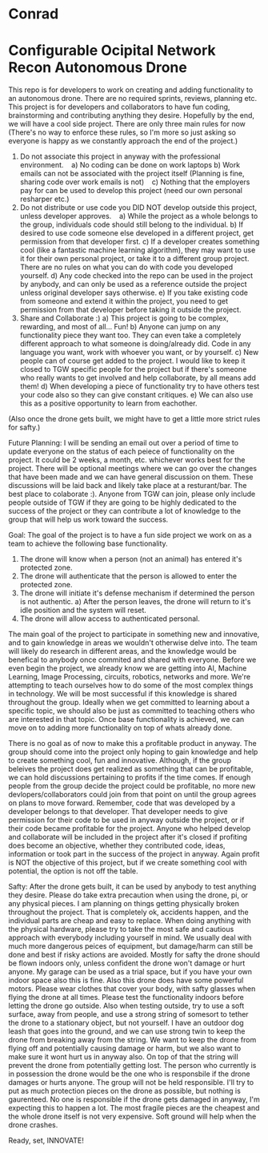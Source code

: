# Conrad
# Configurable Ocipital Network Recon Autonomous Drone

This repo is for developers to work on creating and adding functionality to an autonomous drone. There are no required sprints, reviews, planning etc. This project is for developers and collaborators to have fun coding, brainstorming and contributing anything they desire. Hopefully by the end, we will have a cool side project. There are only three main rules for now (There's no way to enforce these rules, so I'm more so just asking so everyone is happy as we constantly approach the end of the project.)

1) Do not associate this project in anyway with the professional environment.
    a) No coding can be done on work laptops
    b) Work emails can not be associated with the project itself (Planning is fine, sharing code over work emails is not)
    c) Nothing that the employers pay for can be used to develop this project (need our own personal resharper etc.)
2) Do not distribute or use code you DID NOT develop outside this project, unless developer approves.
    a) While the project as a whole belongs to the group, individuals code should still belong to the individual.
    b) If desired to use code someone else developed in a different project, get permission from that developer first.
    c) If a developer creates something cool (like a fantastic machine learning algorithm), they may want to use it for their        own personal project, or take it to a different group project. There are no rules on what you can do with code you            developed yourself.
    d) Any code checked into the repo can be used in the project by anybody, and can only be used as a reference outside the          project unless original developer says otherwise.
    e) If you take existing code from someone and extend it within the project, you need to get permission from that developer        before taking it outside the project.
 3) Share and Collaborate :)
     a) This project is going to be complex, rewarding, and most of all... Fun!
     b) Anyone can jump on any functionality piece they want too. They can even take a completely different approach to what           someone is doing/already did. Code in any language you want, work with whoever you want, or by yourself. 
     c) New people can of course get added to the project. I would like to keep it closed to TGW specific people for the               project but if there's someone who really wants to get involved and help collaborate, by all means add them!
     d) When developing a piece of functionality try to have others test your code also so they can give constant critiques.
     e) We can also use this as a positive opportunity to learn from eachother. 
     
(Also once the drone gets built, we might have to get a little more strict rules for safty.)
     
Future Planning:
I will be sending an email out over a period of time to update everyone on the status of each peiece of functionality on the project. It could be 2 weeks, a month, etc. whichever works best for the project. There will be optional meetings where we can go over the changes that have been made and we can have general discussion on them. These discussions will be laid back and likely take place at a resturant/bar. The best place to colaborate :). Anyone from TGW can join, please only include people outside of TGW if they are going to be highly dedicated to the success of the project or they can contribute a lot of knowledge to the group that will help us work toward the success. 


Goal:
The goal of the project is to have a fun side project we work on as a team to achieve the following base functionality. 

  1) The drone will know when a person (not an animal) has entered it's protected zone.
  2) The drone will authenticate that the person is allowed to enter the protected zone.
  3) The drone will initiate it's defense mechanism if determined the person is not authentic.
      a) After the person leaves, the drone will return to it's idle position and the system will reset.
  4) The drone will allow access to authenticated personal.

The main goal of the project to participate in something new and innovative, and to gain knowledge in areas we wouldn't otherwise delve into. The team will likely do research in different areas, and the knowledge would be benefical to anybody once commited and shared with everyone. Before we even begin the project, we already know we are getting into AI, Machine Learning, Image Processing, circuits, robotics, networks and more. We're attempting to teach ourselves how to do some of the most complex things in technology. We will be most successful if this knowledge is shared throughout the group. Ideally when we get committed to learning about a specific topic, we should also be just as committed to teaching others who are interested in that topic. Once base functionality is achieved, we can move on to adding more functionality on top of whats already done. 

There is no goal as of now to make this a profitable product in anyway. The group should come into the project only hoping to gain knowledge and help to create something cool, fun and innovative. Although, if the group beleives the project does get realized as something that can be profitable, we can hold discussions pertaining to profits if the time comes. If enough people from the group decide the project could be profitable, no more new devlopers/collaborators could join from that point on until the group agrees on plans to move forward. Remember, code that was developed by a developer belongs to that developer. That developer needs to give permission for their code to be used in anyway outside the project, or if their code became profitable for the project. Anyone who helped develop and collaborate will be included in the project after it's closed if profiting does become an objective, whether they contributed code, ideas, information or took part in the success of the project in anyway. Again profit is NOT the objective of this project, but if we create something cool with potential, the option is not off the table.  


Safty:
After the drone gets built, it can be used by anybody to test anything they desire. Please do take extra precaution when using the drone, pi, or any physical pieces. I am planning on things getting physically broken throughout the project. That is completely ok, accidents happen, and the individual parts are cheap and easy to replace. When doing anything with the physical hardware, please try to take the most safe and cautious approach with everybody including yourself in mind. We usually deal with much more dangerous peices of equipment, but damage/harm can still be done and best if risky actions are avoided. Mostly for safty the drone should be flown indoors only, unless confident the drone won't damage or hurt anyone. My garage can be used as a trial space, but if you have your own indoor space also this is fine. Also this drone does have some powerful motors. Please wear clothes that cover your body, with safty glasses when flying the drone at all times. Please test the functionality indoors before letting the drone go outside. Also when testing outside, try to use a soft surface, away from people, and use a strong string of somesort to tether the drone to a stationary object, but not yourself. I have an outdoor dog leash that goes into the ground, and we can use strong twin to keep the drone from breaking away from the string. We want to keep the drone from flying off and potentially causing damage or harm, but we also want to make sure it wont hurt us in anyway also. On top of that the string will prevent the drone from potentially getting lost. The person who currently is in possession the drone would be the one who is responsbile if the drone damages or hurts anyone. The group will not be held responsible. I'll try to put as much protection pieces on the drone as possible, but nothing is gaurenteed. No one is responsible if the drone gets damaged in anyway, I'm expecting this to happen a lot. The most fragile pieces are the cheapest and the whole drone itself is not very expensive. Soft ground will help when the drone crashes. 

Ready, set, INNOVATE!
